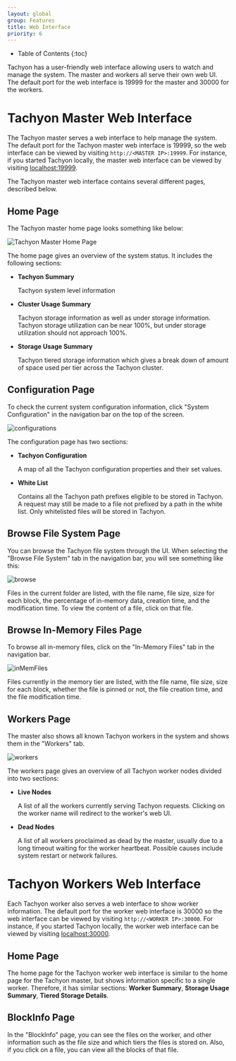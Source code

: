 ```yaml
---
layout: global
group: Features
title: Web Interface
priority: 6
---
```


* Table of Contents
{:toc}

Tachyon has a user-friendly web interface allowing users to watch and manage the system. The master
and workers all serve their own web UI. The default port for the web interface is 19999 for the
master and 30000 for the workers.

# Tachyon Master Web Interface

The Tachyon master serves a web interface to help manage the system. The default port for the
Tachyon master web interface is 19999, so the web interface can be viewed by visiting
`http://<MASTER IP>:19999`. For instance, if you started Tachyon locally, the master web interface 
can be viewed by visiting [localhost:19999](http://localhost:19999).

The Tachyon master web interface contains several different pages, described below.

## Home Page

The Tachyon master home page looks something like below:

![Tachyon Master Home Page]({{site.data.img.screenshot_overview}})

The home page gives an overview of the system status. It includes the following sections:

* **Tachyon Summary**

    Tachyon system level information

* **Cluster Usage Summary**

    Tachyon storage information as well as under storage information. Tachyon storage utilization
    can be near 100%, but under storage utilization should not approach 100%.

* **Storage Usage Summary**

    Tachyon tiered storage information which gives a break down of amount of space used per tier
    across the Tachyon cluster.

## Configuration Page

To check the current system configuration information, click "System Configuration" in the 
navigation bar on the top of the screen.

![configurations]({{site.data.img.screenshot_systemConfiguration}})

The configuration page has two sections:

* **Tachyon Configuration**

    A map of all the Tachyon configuration properties and their set values.

* **White List**

    Contains all the Tachyon path prefixes eligible to be stored in Tachyon. A request may still be
    made to a file not prefixed by a path in the white list. Only whitelisted files will be stored
    in Tachyon.

## Browse File System Page

You can browse the Tachyon file system through the UI. When selecting the "Browse File System" tab
in the navigation bar, you will see something like this:

![browse]({{site.data.img.screenshot_browseFileSystem}})

Files in the current folder are listed, with the file name, file size, size for each block, the
percentage of in-memory data, creation time, and the modification time. To view the content of a
file, click on that file.

## Browse In-Memory Files Page

To browse all in-memory files, click on the "In-Memory Files" tab in the navigation bar.

![inMemFiles]({{site.data.img.screenshot_inMemoryFiles}})

Files currently in the memory tier are listed, with the file name, file size, size for each block,
whether the file is pinned or not, the file creation time, and the file modification time.

## Workers Page

The master also shows all known Tachyon workers in the system and shows them in the "Workers" tab.

![workers]({{site.data.img.screenshot_workers}})

The workers page gives an overview of all Tachyon worker nodes divided into two sections:

* **Live Nodes**

    A list of all the workers currently serving Tachyon requests. Clicking on the worker name will
    redirect to the worker's web UI.

* **Dead Nodes**

    A list of all workers proclaimed as dead by the master, usually due to a long timeout waiting
    for the worker heartbeat. Possible causes include system restart or network failures.

# Tachyon Workers Web Interface

Each Tachyon worker also serves a web interface to show worker information. The default port for the
worker web interface is 30000 so the web interface can be viewed by visiting
`http://<WORKER IP>:30000`. For instance, if you started Tachyon locally, the worker web interface
can  be viewed by visiting [localhost:30000](http://localhost:30000).

## Home Page

The home page for the Tachyon worker web interface is similar to the home page for the Tachyon
master, but shows information specific to a single worker. Therefore, it has similar sections:
**Worker Summary**, **Storage Usage Summary**, **Tiered Storage Details**.

## BlockInfo Page

In the "BlockInfo" page, you can see the files on the worker, and other information such as the 
file size and which tiers the files is stored on. Also, if you click on a file, you can view all 
the blocks of that file.
